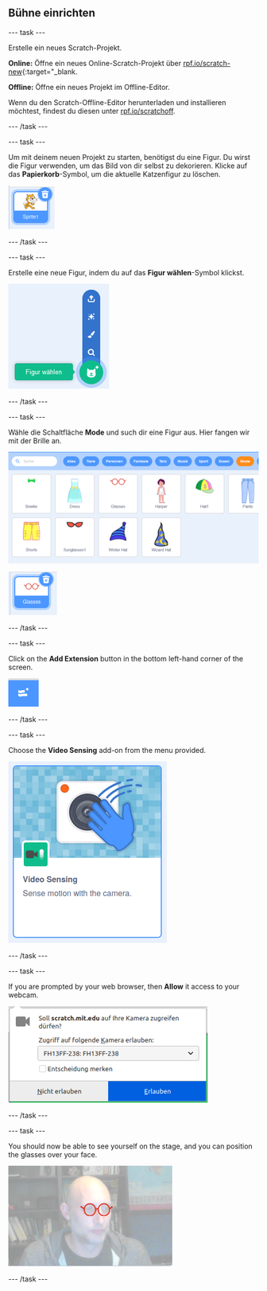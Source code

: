 ## Bühne einrichten

--- task ---

Erstelle ein neues Scratch-Projekt.

**Online:** Öffne ein neues Online-Scratch-Projekt über [rpf.io/scratch-new](https://rpf.io/scratch-new){:target="_blank.

**Offline:** Öffne ein neues Projekt im Offline-Editor.

Wenn du den Scratch-Offline-Editor herunterladen und installieren möchtest, findest du diesen unter [rpf.io/scratchoff](https://rpf.io/scratchoff).

--- /task ---

--- task ---

Um mit deinem neuen Projekt zu starten, benötigst du eine Figur. Du wirst die Figur verwenden, um das Bild von dir selbst zu dekorieren. Klicke auf das **Papierkorb**-Symbol, um die aktuelle Katzenfigur zu löschen.

![image showing trash icon on Cat sprite](images/delete-sprite.png)

--- /task ---

--- task ---

Erstelle eine neue Figur, indem du auf das **Figur wählen**-Symbol klickst.

![image showing the expanded choose sprite icon](images/new-sprite.png)

--- /task ---

--- task ---

Wähle die Schaltfläche **Mode** und such dir eine Figur aus. Hier fangen wir mit der Brille an.

![image showing fashion sprites](images/fashion.png)

![image showing the glasses sprite](images/glasses.png)

--- /task ---

--- task ---

Click on the **Add Extension** button in the bottom left-hand corner of the screen.

![image showing the add extension button](images/add-extension.png)

--- /task ---

--- task ---

Choose the **Video Sensing** add-on from the menu provided.

![image showing the selection of the video extension library](images/video-extension.png)

--- /task ---

--- task ---

If you are prompted by your web browser, then **Allow** it access to your webcam.

![image showing browser prompt to allow access to the camera](images/allow-camera.png)

--- /task ---

--- task ---

You should now be able to see yourself on the stage, and you can position the glasses over your face.

![image showing a man with glasses superimposed over his face](images/man-with-glasses.png)

--- /task ---





